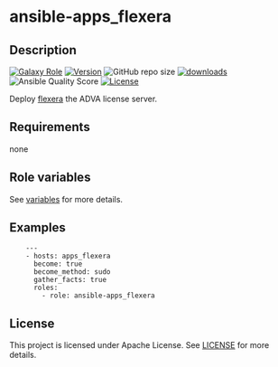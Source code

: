 # ansible-apps_flexera

## Description

[![Galaxy Role](https://img.shields.io/badge/galaxy-apps_flexera-purple?style=flat)](https://galaxy.ansible.com/lotusnoir/apps_flexera)
[![Version](https://img.shields.io/github/release/lotusnoir/ansible-apps_flexera.svg)](https://github.com/lotusnoir/ansible-apps_flexera/releases/latest)
![GitHub repo size](https://img.shields.io/github/repo-size/lotusnoir/ansible-apps_flexera?color=orange&style=flat)
[![downloads](https://img.shields.io/ansible/role/d/56092)](https://galaxy.ansible.com/lotusnoir/apps_flexera)
![Ansible Quality Score](https://img.shields.io/ansible/quality/56092)
[![License](https://img.shields.io/badge/license-Apache--2.0-brightgreen?style=flat)](https://opensource.org/licenses/Apache-2.0)

Deploy [flexera](https://adva.com/) the ADVA license server.

## Requirements

none

## Role variables

See [variables](/defaults/main.yml) for more details.

## Examples

        ---
        - hosts: apps_flexera
          become: true
          become_method: sudo
          gather_facts: true
          roles:
            - role: ansible-apps_flexera


## License

This project is licensed under Apache License. See [LICENSE](/LICENSE) for more details.

